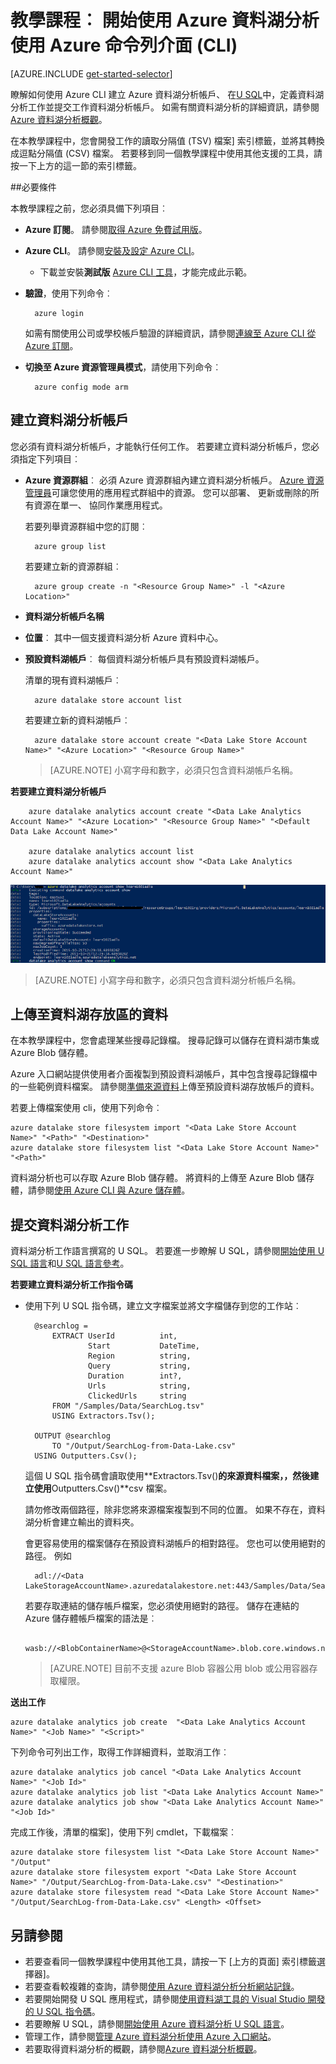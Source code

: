 <properties 
   pageTitle="開始使用 Azure 資料湖分析使用 Azure 命令列介面 |Microsoft Azure" 
   description="瞭解如何建立資料湖存放帳戶，請建立使用 U SQL 資料湖分析工作使用 Azure 命令列介面並送出工作。 " 
   services="data-lake-analytics" 
   documentationCenter="" 
   authors="edmacauley" 
   manager="jhubbard" 
   editor="cgronlun"/>
 
<tags
   ms.service="data-lake-analytics"
   ms.devlang="na"
   ms.topic="hero-article"
   ms.tgt_pltfrm="na"
   ms.workload="big-data" 
   ms.date="05/16/2016"
   ms.author="edmaca"/>

# <a name="tutorial-get-started-with-azure-data-lake-analytics-using-azure-command-line-interface-cli"></a>教學課程︰ 開始使用 Azure 資料湖分析使用 Azure 命令列介面 (CLI)

[AZURE.INCLUDE [get-started-selector](../../includes/data-lake-analytics-selector-get-started.md)]


瞭解如何使用 Azure CLI 建立 Azure 資料湖分析帳戶、 在[U SQL](data-lake-analytics-u-sql-get-started.md)中，定義資料湖分析工作並提交工作資料湖分析帳戶。 如需有關資料湖分析的詳細資訊，請參閱[Azure 資料湖分析概觀](data-lake-analytics-overview.md)。

在本教學課程中，您會開發工作的讀取分隔值 (TSV) 檔案] 索引標籤，並將其轉換成逗點分隔值 (CSV) 檔案。 若要移到同一個教學課程中使用其他支援的工具，請按一下上方的這一節的索引標籤。

##<a name="prerequisites"></a>必要條件

本教學課程之前，您必須具備下列項目︰

- **Azure 訂閱**。 請參閱[取得 Azure 免費試用版](https://azure.microsoft.com/pricing/free-trial/)。
- **Azure CLI**。 請參閱[安裝及設定 Azure CLI](../xplat-cli-install.md)。
    - 下載並安裝**測試版** [Azure CLI 工具](https://github.com/MicrosoftBigData/AzureDataLake/releases)，才能完成此示範。
- **驗證**，使用下列命令︰

        azure login
    如需有關使用公司或學校帳戶驗證的詳細資訊，請參閱[連線至 Azure CLI 從 Azure 訂閱](../xplat-cli-connect.md)。
- **切換至 Azure 資源管理員模式**，請使用下列命令︰

        azure config mode arm
        
## <a name="create-data-lake-analytics-account"></a>建立資料湖分析帳戶

您必須有資料湖分析帳戶，才能執行任何工作。 若要建立資料湖分析帳戶，您必須指定下列項目︰

- **Azure 資源群組**︰ 必須 Azure 資源群組內建立資料湖分析帳戶。 [Azure 資源管理員](../azure-resource-manager/resource-group-overview.md)可讓您使用的應用程式群組中的資源。 您可以部署、 更新或刪除的所有資源在單一、 協同作業應用程式。  

    若要列舉資源群組中您的訂閱︰
    
        azure group list 
    
    若要建立新的資源群組︰

        azure group create -n "<Resource Group Name>" -l "<Azure Location>"

- **資料湖分析帳戶名稱**
- **位置**︰ 其中一個支援資料湖分析 Azure 資料中心。
- **預設資料湖帳戶**︰ 每個資料湖分析帳戶具有預設資料湖帳戶。

    清單的現有資料湖帳戶︰
    
        azure datalake store account list

    若要建立新的資料湖帳戶︰

        azure datalake store account create "<Data Lake Store Account Name>" "<Azure Location>" "<Resource Group Name>"

    > [AZURE.NOTE] 小寫字母和數字，必須只包含資料湖帳戶名稱。



**若要建立資料湖分析帳戶**

        azure datalake analytics account create "<Data Lake Analytics Account Name>" "<Azure Location>" "<Resource Group Name>" "<Default Data Lake Account Name>"

        azure datalake analytics account list
        azure datalake analytics account show "<Data Lake Analytics Account Name>"          

![資料湖分析顯示的帳戶](./media/data-lake-analytics-get-started-cli/data-lake-analytics-show-account-cli.png)

> [AZURE.NOTE] 小寫字母和數字，必須只包含資料湖分析帳戶名稱。


## <a name="upload-data-to-data-lake-store"></a>上傳至資料湖存放區的資料

在本教學課程中，您會處理某些搜尋記錄檔。  搜尋記錄可以儲存在資料湖市集或 Azure Blob 儲存體。 

Azure 入口網站提供使用者介面複製到預設資料湖帳戶，其中包含搜尋記錄檔中的一些範例資料檔案。 請參閱[準備來源資料](data-lake-analytics-get-started-portal.md#prepare-source-data)上傳至預設資料湖存放帳戶的資料。

若要上傳檔案使用 cli，使用下列命令︰

    azure datalake store filesystem import "<Data Lake Store Account Name>" "<Path>" "<Destination>"
    azure datalake store filesystem list "<Data Lake Store Account Name>" "<Path>"

資料湖分析也可以存取 Azure Blob 儲存體。  將資料的上傳至 Azure Blob 儲存體，請參閱[使用 Azure CLI 與 Azure 儲存體](../storage/storage-azure-cli.md)。

## <a name="submit-data-lake-analytics-jobs"></a>提交資料湖分析工作

資料湖分析工作語言撰寫的 U SQL。 若要進一步瞭解 U SQL，請參閱[開始使用 U SQL 語言](data-lake-analytics-u-sql-get-started.md)和[U SQL 語言參考](http://go.microsoft.com/fwlink/?LinkId=691348)。

**若要建立資料湖分析工作指令碼**

- 使用下列 U SQL 指令碼，建立文字檔案並將文字檔儲存到您的工作站︰

        @searchlog =
            EXTRACT UserId          int,
                    Start           DateTime,
                    Region          string,
                    Query           string,
                    Duration        int?,
                    Urls            string,
                    ClickedUrls     string
            FROM "/Samples/Data/SearchLog.tsv"
            USING Extractors.Tsv();
        
        OUTPUT @searchlog   
            TO "/Output/SearchLog-from-Data-Lake.csv"
        USING Outputters.Csv();

    這個 U SQL 指令碼會讀取使用**Extractors.Tsv()**的來源資料檔案，，然後建立使用**Outputters.Csv()**csv 檔案。 
    
    請勿修改兩個路徑，除非您將來源檔案複製到不同的位置。  如果不存在，資料湖分析會建立輸出的資料夾。
    
    會更容易使用的檔案儲存在預設資料湖帳戶的相對路徑。 您也可以使用絕對的路徑。  例如 
    
        adl://<Data LakeStorageAccountName>.azuredatalakestore.net:443/Samples/Data/SearchLog.tsv
        
    若要存取連結的儲存帳戶檔案，您必須使用絕對的路徑。  儲存在連結的 Azure 儲存體帳戶檔案的語法是︰
    
        wasb://<BlobContainerName>@<StorageAccountName>.blob.core.windows.net/Samples/Data/SearchLog.tsv

    >[AZURE.NOTE] 目前不支援 azure Blob 容器公用 blob 或公用容器存取權限。      

    
**送出工作**


    azure datalake analytics job create  "<Data Lake Analytics Account Name>" "<Job Name>" "<Script>"
    
    
下列命令可列出工作，取得工作詳細資料，並取消工作︰

    azure datalake analytics job cancel "<Data Lake Analytics Account Name>" "<Job Id>"
    azure datalake analytics job list "<Data Lake Analytics Account Name>"
    azure datalake analytics job show "<Data Lake Analytics Account Name>" "<Job Id>"

完成工作後，清單的檔案]，使用下列 cmdlet，下載檔案︰
    
    azure datalake store filesystem list "<Data Lake Store Account Name>" "/Output"
    azure datalake store filesystem export "<Data Lake Store Account Name>" "/Output/SearchLog-from-Data-Lake.csv" "<Destination>"
    azure datalake store filesystem read "<Data Lake Store Account Name>" "/Output/SearchLog-from-Data-Lake.csv" <Length> <Offset>

## <a name="see-also"></a>另請參閱

- 若要查看同一個教學課程中使用其他工具，請按一下 [上方的頁面] 索引標籤選擇器]。
- 若要查看較複雜的查詢，請參閱[使用 Azure 資料湖分析分析網站記錄](data-lake-analytics-analyze-weblogs.md)。
- 若要開始開發 U SQL 應用程式，請參閱[使用資料湖工具的 Visual Studio 開發的 U SQL 指令碼](data-lake-analytics-data-lake-tools-get-started.md)。
- 若要瞭解 U SQL，請參閱[開始使用 Azure 資料湖分析 U SQL 語言](data-lake-analytics-u-sql-get-started.md)。
- 管理工作，請參閱[管理 Azure 資料湖分析使用 Azure 入口網站](data-lake-analytics-manage-use-portal.md)。
- 若要取得資料湖分析的概觀，請參閱[Azure 資料湖分析概觀](data-lake-analytics-overview.md)。

